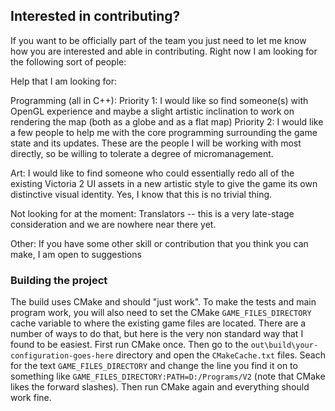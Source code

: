 ## Interested in contributing?

If you want to be officially part of the team you just need to let me know how you are interested and able in contributing. Right now I am looking for the following sort of people:

Help that I am looking for:

Programming (all in C++):
Priority 1: I would like so find someone(s) with OpenGL experience and maybe a slight artistic inclination to work on rendering the map (both as a globe and as a flat map)
Priority 2: I would like a few people to help me with the core programming surrounding the game state and its updates. These are the people I will be working with most directly, so be willing to tolerate a degree of micromanagement.

Art:
I would like to find someone who could essentially redo all of the existing Victoria 2 UI assets in a new artistic style to give the game its own distinctive visual identity. Yes, I know that this is no trivial thing.

Not looking for at the moment:
Translators -- this is a very late-stage consideration and we are nowhere near there yet.

Other:
If you have some other skill or contribution that you think you can make, I am open to suggestions 

### Building the project

The build uses CMake and should "just work". To make the tests and main program work, you will also need to set the CMake `GAME_FILES_DIRECTORY` cache variable to where the existing game files are located. There are a number of ways to do that, but here is the very non standard way that I found to be easiest. First run CMake once. Then go to the `out\build\your-configuration-goes-here` directory and open the `CMakeCache.txt` files. Seach for the text `GAME_FILES_DIRECTORY` and change the line you find it on to something like `GAME_FILES_DIRECTORY:PATH=D:/Programs/V2` (note that CMake likes the forward slashes). Then run CMake again and everything should work fine.